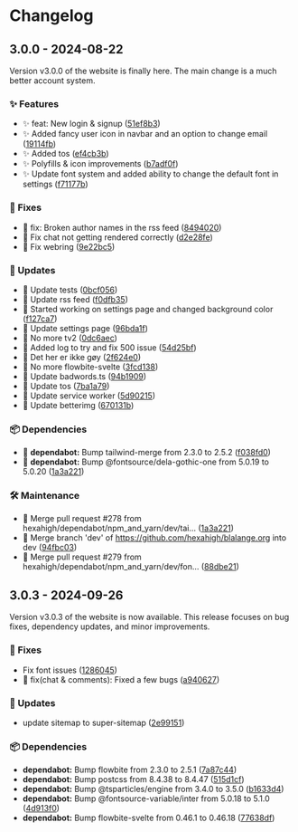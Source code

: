 # Changelog

## 3.0.0 - 2024-08-22
Version v3.0.0 of the website is finally here. The main change is a much better account system.

### ✨ Features
- ✨ feat: New login & signup ([51ef8b3](https://github.com/hexahigh/blalange.org/commit/51ef8b3))
- ✨ Added fancy user icon in navbar and an option to change email ([19114fb](https://github.com/hexahigh/blalange.org/commit/19114fb))
- ✨ Added tos ([ef4cb3b](https://github.com/hexahigh/blalange.org/commit/ef4cb3b))
- ✨ Polyfills & icon improvements ([b7adf0f](https://github.com/hexahigh/blalange.org/commit/b7adf0f))
- ✨ Update font system and added ability to change the default font in settings ([f71177b](https://github.com/hexahigh/blalange.org/commit/f71177b))

### 🐞 Fixes
- 🐞 fix: Broken author names in the rss feed ([8494020](https://github.com/hexahigh/blalange.org/commit/8494020))
- 🐞 Fix chat not getting rendered correctly ([d2e28fe](https://github.com/hexahigh/blalange.org/commit/d2e28fe))
- 🐞 Fix webring ([9e22bc5](https://github.com/hexahigh/blalange.org/commit/9e22bc5))

### 🔄 Updates
- 🔄 Update tests ([0bcf056](https://github.com/hexahigh/blalange.org/commit/0bcf056))
- 🔄 Update rss feed ([f0dfb35](https://github.com/hexahigh/blalange.org/commit/f0dfb35))
- 🔄 Started working on settings page and changed background color ([f127ca7](https://github.com/hexahigh/blalange.org/commit/f127ca7))
- 🔄 Update settings page ([96bda1f](https://github.com/hexahigh/blalange.org/commit/96bda1f))
- 🔄 No more tv2 ([0dc6aec](https://github.com/hexahigh/blalange.org/commit/0dc6aec))
- 🔄 Added log to try and fix 500 issue ([54d25bf](https://github.com/hexahigh/blalange.org/commit/54d25bf))
- 🔄 Det her er ikke gøy ([2f624e0](https://github.com/hexahigh/blalange.org/commit/2f624e0))
- 🔄 No more flowbite-svelte ([3fcd138](https://github.com/hexahigh/blalange.org/commit/3fcd138))
- 🔄 Update badwords.ts ([94b1909](https://github.com/hexahigh/blalange.org/commit/94b1909))
- 🔄 Update tos ([7ba1a79](https://github.com/hexahigh/blalange.org/commit/7ba1a79))
- 🔄 Update service worker ([5d90215](https://github.com/hexahigh/blalange.org/commit/5d90215))
- 🔄 Update betterimg ([670131b](https://github.com/hexahigh/blalange.org/commit/670131b))

### 📦 Dependencies
- 🔄 **dependabot:** Bump tailwind-merge from 2.3.0 to 2.5.2 ([f038fd0](https://github.com/hexahigh/blalange.org/commit/f038fd0))
- 🔄 **dependabot:** Bump @fontsource/dela-gothic-one from 5.0.19 to 5.0.20 ([1a3a221](https://github.com/hexahigh/blalange.org/commit/1a3a221))

### 🛠 Maintenance
- 🔄 Merge pull request #278 from hexahigh/dependabot/npm_and_yarn/dev/tai… ([1a3a221](https://github.com/hexahigh/blalange.org/commit/1a3a221))
- 🔄 Merge branch 'dev' of https://github.com/hexahigh/blalange.org into dev ([94fbc03](https://github.com/hexahigh/blalange.org/commit/94fbc03))
- 🔄 Merge pull request #279 from hexahigh/dependabot/npm_and_yarn/dev/fon… ([88dbe21](https://github.com/hexahigh/blalange.org/commit/88dbe21))


## 3.0.3 - 2024-09-26
Version v3.0.3 of the website is now available. This release focuses on bug fixes, dependency updates, and minor improvements.

### 🐞 Fixes
- Fix font issues ([1286045](https://github.com/hexahigh/blalange.org/commit/1286045))
- 🐞 fix(chat & comments): Fixed a few bugs ([a940627](https://github.com/hexahigh/blalange.org/commit/a940627))

### 🔄 Updates
- update sitemap to super-sitemap ([2e99151](https://github.com/hexahigh/blalange.org/commit/2e99151))

### 📦 Dependencies
- **dependabot:** Bump flowbite from 2.3.0 to 2.5.1 ([7a87c44](https://github.com/hexahigh/blalange.org/commit/7a87c44))
- **dependabot:** Bump postcss from 8.4.38 to 8.4.47 ([515d1cf](https://github.com/hexahigh/blalange.org/commit/515d1cf))
- **dependabot:** Bump @tsparticles/engine from 3.4.0 to 3.5.0 ([b1633d4](https://github.com/hexahigh/blalange.org/commit/b1633d4))
- **dependabot:** Bump @fontsource-variable/inter from 5.0.18 to 5.1.0 ([4d913f0](https://github.com/hexahigh/blalange.org/commit/4d913f0))
- **dependabot:** Bump flowbite-svelte from 0.46.1 to 0.46.18 ([77638df](https://github.com/hexahigh/blalange.org/commit/77638df))